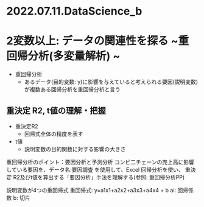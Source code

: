 # 2022.07.11.DataScience_b
# 2変数以上: データの関連性を探る ~重回帰分析(多変量解析) ~
- 重回帰分析
  - あるデータ(目的変数: y)に影響を与えていると考えられる要因(説明変数)が複数ある回帰分析を重回帰分析と言う

## 重決定 R2, t値の理解・把握
- 重決定R2
  - 回帰式全体の精度を表す
- t値
  - 説明変数の目的関数に対する影響の大きさ

重回帰分析のポイント：要因分析と予測分析
コンビ二チェーンの売上高に影響している要因を、データ名:要因調査 を使用して、Excel 回帰分析を使い、
重決定 R2及びt値を算出する「要因分析」手法を理解する(参照: 重回帰分析PP)


説明変数が4つの重回帰式
重回帰式: y=a1x1+a2x2+a3x3+a4x4 + b
ai: 回帰係数
b: 切片
